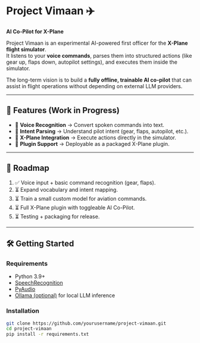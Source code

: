 # Project Vimaan ✈️  
**AI Co-Pilot for X-Plane**  

Project Vimaan is an experimental AI-powered first officer for the **X-Plane flight simulator**.  
It listens to your **voice commands**, parses them into structured actions (like gear up, flaps down, autopilot settings), and executes them inside the simulator.  

The long-term vision is to build a **fully offline, trainable AI co-pilot** that can assist in flight operations without depending on external LLM providers.  

---

## 🚀 Features (Work in Progress)
- 🎤 **Voice Recognition** → Convert spoken commands into text.  
- 🤖 **Intent Parsing** → Understand pilot intent (gear, flaps, autopilot, etc.).  
- 🛫 **X-Plane Integration** → Execute actions directly in the simulator.  
- 🔌 **Plugin Support** → Deployable as a packaged X-Plane plugin.  

---

## 📍 Roadmap
1. ✅ Voice input + basic command recognition (gear, flaps).  
2. ⏳ Expand vocabulary and intent mapping.  
3. ⏳ Train a small custom model for aviation commands.  
4. ⏳ Full X-Plane plugin with toggleable AI Co-Pilot.  
5. ⏳ Testing + packaging for release.  

---

## 🛠️ Getting Started

### Requirements
- Python 3.9+  
- [SpeechRecognition](https://pypi.org/project/SpeechRecognition/)  
- [PyAudio](https://people.csail.mit.edu/hubert/pyaudio/)  
- [Ollama (optional)](https://ollama.ai) for local LLM inference  

### Installation
```bash
git clone https://github.com/yourusername/project-vimaan.git
cd project-vimaan
pip install -r requirements.txt
